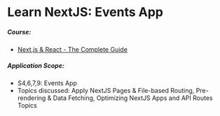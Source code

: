# Learn NextJS: Events App

##### Course:

- [Next.js & React - The Complete Guide](https://www.udemy.com/course/nextjs-react-the-complete-guide)

##### Application Scope:

- S4,6,7,9: Events App
- Topics discussed: Apply NextJS Pages & File-based Routing, Pre-rendering & Data Fetching, Optimizing NextJS Apps and API Routes Topics
